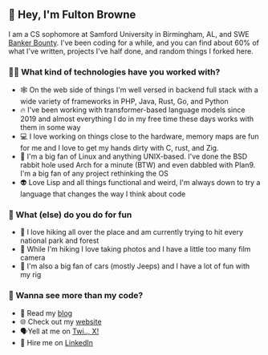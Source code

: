 ## 👋 Hey, I'm Fulton Browne
I am a CS sophomore at Samford University in Birmingham, AL, and SWE [Banker Bounty](https://www.bankerbounty.com/). I've been coding for a while, and you can find about 60% of what I've written, projects I've half done, and random things I forked here.
### 👨‍💻 What kind of technologies have you worked with?
- 🕸️ On the web side of things I'm well versed in backend full stack with a wide variety of frameworks in PHP, Java, Rust, Go, and Python
- 🔥 I've been working with transformer-based language models since 2019 and almost everything I do in my free time these days works with them in some way
- 💻 I love working on things close to the hardware, memory maps are fun for me and I love to get my hands dirty with C, rust, and Zig.
- 🐧 I'm a big fan of Linux and anything UNIX-based. I've done the BSD rabbit hole used Arch for a minute (BTW) and even dabbled with Plan9. I'm a big fan of any project rethinking the OS
- 👽 Love Lisp and all things functional and weird, I'm always down to try a language that changes the way I think about code
### 🍻 What (else) do you do for fun
- 🥾 I love hiking all over the place and am currently trying to hit every national park and forest
- 📸 While I'm hiking I love taking photos and I have a little too many film camera
- 🚙 I'm also a big fan of cars (mostly Jeeps) and I have a lot of fun with my rig

### 🔖 Wanna see more than my code?

- 📖 Read my [blog](https://fultonsramblings.substack.com/)
- 🌐 Check out my [website](https://fulton.software)
- 🗣️Yell at me on [Twi.., X!](https://twitter.com/BrowneFulton)
- 🤝 Hire me on [LinkedIn](https://www.linkedin.com/in/fulton-browne-925a20245/)


